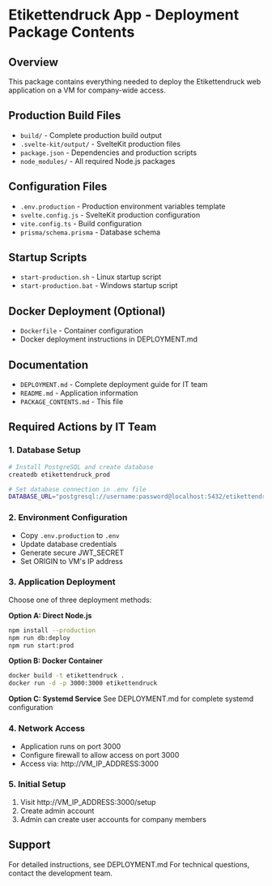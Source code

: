 # Etikettendruck App - Deployment Package Contents

## Overview
This package contains everything needed to deploy the Etikettendruck web application on a VM for company-wide access.

## Production Build Files
- `build/` - Complete production build output
- `.svelte-kit/output/` - SvelteKit production files
- `package.json` - Dependencies and production scripts
- `node_modules/` - All required Node.js packages

## Configuration Files
- `.env.production` - Production environment variables template
- `svelte.config.js` - SvelteKit production configuration
- `vite.config.ts` - Build configuration
- `prisma/schema.prisma` - Database schema

## Startup Scripts
- `start-production.sh` - Linux startup script
- `start-production.bat` - Windows startup script

## Docker Deployment (Optional)
- `Dockerfile` - Container configuration
- Docker deployment instructions in DEPLOYMENT.md

## Documentation
- `DEPLOYMENT.md` - Complete deployment guide for IT team
- `README.md` - Application information
- `PACKAGE_CONTENTS.md` - This file

## Required Actions by IT Team

### 1. Database Setup
```bash
# Install PostgreSQL and create database
createdb etikettendruck_prod

# Set database connection in .env file
DATABASE_URL="postgresql://username:password@localhost:5432/etikettendruck_prod"
```

### 2. Environment Configuration
- Copy `.env.production` to `.env`
- Update database credentials
- Generate secure JWT_SECRET
- Set ORIGIN to VM's IP address

### 3. Application Deployment
Choose one of three deployment methods:

**Option A: Direct Node.js**
```bash
npm install --production
npm run db:deploy
npm run start:prod
```

**Option B: Docker Container**
```bash
docker build -t etikettendruck .
docker run -d -p 3000:3000 etikettendruck
```

**Option C: Systemd Service**
See DEPLOYMENT.md for complete systemd configuration

### 4. Network Access
- Application runs on port 3000
- Configure firewall to allow access on port 3000
- Access via: http://VM_IP_ADDRESS:3000

### 5. Initial Setup
1. Visit http://VM_IP_ADDRESS:3000/setup
2. Create admin account
3. Admin can create user accounts for company members

## Support
For detailed instructions, see DEPLOYMENT.md
For technical questions, contact the development team.
